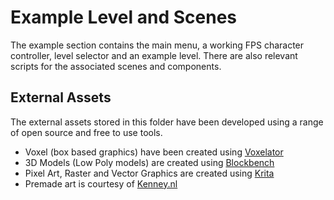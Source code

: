# Example Level and Scenes

The example section contains the main menu, a working FPS character controller, level selector and an example level. There are also relevant scripts for the associated scenes and components.

## External Assets

The external assets stored in this folder have been developed using a range of open source and free to use tools.

- Voxel (box based graphics) have been created using [Voxelator](https://voxelator.com/)
- 3D Models (Low Poly models) are created using [Blockbench](https://www.blockbench.net/)
- Pixel Art, Raster and Vector Graphics are created using [Krita](https://krita.org/en/)
- Premade art is courtesy of [Kenney.nl](https://www.kenney.nl/)
